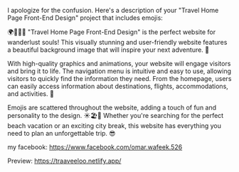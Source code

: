 I apologize for the confusion. Here's a description of your "Travel Home Page Front-End Design" project that includes emojis:

🌍🛫🏨🌴 "Travel Home Page Front-End Design" is the perfect website for wanderlust souls! This visually stunning and user-friendly website features a beautiful background image that will inspire your next adventure. 🤩

With high-quality graphics and animations, your website will engage visitors and bring it to life. The navigation menu is intuitive and easy to use, allowing visitors to quickly find the information they need. From the homepage, users can easily access information about destinations, flights, accommodations, and activities. 🌟

Emojis are scattered throughout the website, adding a touch of fun and personality to the design. ☀️🏖️🌇 Whether you're searching for the perfect beach vacation or an exciting city break, this website has everything you need to plan an unforgettable trip. 😎

my facebook: https://www.facebook.com/omar.wafeek.526



Preview: https://traaveeloo.netlify.app/
